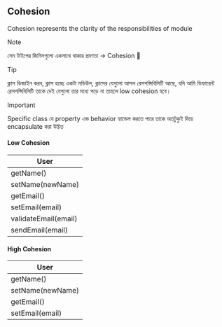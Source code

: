 ## Cohesion

Cohesion represents the clarity of the responsibilities of module

> [!NOTE]
> সেম টাইপের জিনিসগুলো একসাথে থাকার প্রবণতা &rarr; Cohesion 💏

> [!TIP]
> ক্লাস ডিজাইন করব, ক্লাস হচ্ছে একটা মডিউল, ক্লাসের যেগুলো আসল রেসপন্সিবিলিটি আছে, যদি আমি ডিফারেন্ট রেসপন্সিবিলিটি তাকে দেই যেগুলো তার মধ্যে পড়ে না তাহলে low cohesion হবে।

> [!IMPORTANT]
> Specific class যে property এন্ড behavior হ্যান্ডেল করতে পারে তাকে অতটুকুই দিয়ে encapsulate করা উচিত

#### Low Cohesion

| User                 |
| -------------------- |
| getName()            |
| setName(newName)     |
| getEmail()           |
| setEmail(email)      |
| validateEmail(email) |
| sendEmail(email)     |

#### High Cohesion

| User             |
| ---------------- |
| getName()        |
| setName(newName) |
| getEmail()       |
| setEmail(email)  |
